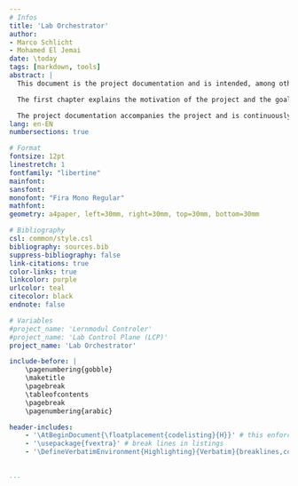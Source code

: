 ```yaml
---
# Infos
title: 'Lab Orchestrator'
author:
- Marco Schlicht
- Mohamed El Jemai
date: \today
tags: [markdown, tools]
abstract: |
  This document is the project documentation and is intended, among other things, to describe and explain all aspects, such as tools and required knowledge, that are necessary to successfully complete the project.

  The first chapter explains the motivation of the project and the goals we want to achive. There is also a division of the project into different project phases. In the second chapter the basics needed to understand this project are explained. There are different tools that are described and the key concepts of Kubernetes are explained. After that there are evaluations of which additional tools are required, for which further explanations are included. This contains a more detailed description of Kubernetes objects and KubeVirt, but also information about noVNC and ttyd, two tools which may be used to connect to the containers and VMs.

  The project documentation accompanies the project and is continuously supplemented and expanded and should always reflect the current status of the project.
lang: en-EN
numbersections: true

# Format
fontsize: 12pt
linestretch: 1
fontfamily: "libertine"
mainfont:
sansfont:
monofont: "Fira Mono Regular"
mathfont:
geometry: a4paper, left=30mm, right=30mm, top=30mm, bottom=30mm

# Bibliography
csl: common/style.csl
bibliography: sources.bib
suppress-bibliography: false
link-citations: true
color-links: true
linkcolor: purple
urlcolor: teal
citecolor: black
endnote: false

# Variables
#project_name: 'Lernmodul Controler'
#project_name: 'Lab Control Plane (LCP)'
project_name: 'Lab Orchestrator'

include-before: |
    \pagenumbering{gobble}
    \maketitle
    \pagebreak
    \tableofcontents
    \pagebreak
    \pagenumbering{arabic}

header-includes:
    - '\AtBeginDocument{\floatplacement{codelisting}{H}}' # this enforces the position of listings
    - '\usepackage{fvextra}' # break lines in listings
    - '\DefineVerbatimEnvironment{Highlighting}{Verbatim}{breaklines,commandchars=\\\{\}}' # break lines in listings


...
```

